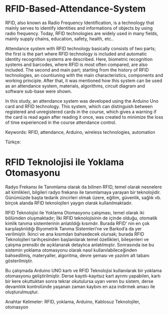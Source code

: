 # RFID-Based-Attendance-System

RFID, also known as Radio Frequency Identification, is a technology that mainly serves to 
identify identities and informations of objects by using radio frequency. Today, RFID 
technologies are widely used in many fields, mainly supply chains, education, safety, health, 
etc..

Attendance system with RFID technology basically consists of two parts; the first is the part 
where RFID technology is included and automatic identity recognition systems are described. 
Here, biometric recognition systems and barcodes, where RFID is most often compared, are 
also included. The second and main part; starting from the history of RFID technologies, an 
countiuning with the main characteristics, components and working principle. After that, it 
was mentioned how this system can be used as an attendance system, materials, algorithms, 
circuit diagram and software sub-base were shown.

In this study, an attendance system was developed using the Arduino Uno card and RFID 
technology. This system, which can distinguish between registered and unregistered cards in 
the course, which gives a warning if the card is read again after reading it once, was created to 
minimize the loss of time experienced in the course attendance control.

Keywords: RFID, attendance, Arduino, wireless technologies, automation


Türkçe:

# RFID Teknolojisi ile Yoklama Otomasyonu

Radyo Frekansı ile Tanımlama olarak da bilinen RFID, temel olarak nesnelere ait kimlikleri, 
bilgileri radyo frekansı ile tanımlamaya yarayan bir teknolojidir. Günümüzde başta tedarik 
zincirleri olmak üzere, eğitim, güvenlik, sağlık vb. birçok alanda RFID teknolojileri yaygın 
olarak kullanılmaktadır.

RFID Teknolojisi ile Yoklama Otomasyonu çalışması, temel olarak iki bölümden 
oluşmaktadır; İlki RFID teknolojisinin de içinde olduğu, otomatik kimlik tanıma sistemlerinin 
anlatıldığı kısımdır. Burada RFID’ nin en çok karşılaştırıldığı Biyometrik Tanıma 
Sistemleri’ne ve Barkod’a da yer verilmiştir. İkinci ve ana kısımdan bahsedecek olursak; 
burada RFID Teknolojileri tarihçesinden başlanılarak temel özellikleri, bileşenleri ve çalışma 
prensibi de açıklanarak detaylıca anlatılmıştır. Sonrasında ise bu sistemin yoklama 
otomasyonu olarak nasıl kullanılabileceğinden bahsedilmiş, materyaller, algoritma, devre 
şeması ve yazılım alt tabanı gösterilmiştir.

Bu çalışmada Arduino UNO kartı ve RFID Teknolojisi kullanılarak bir yoklama otomasyonu 
geliştirilmiştir. Derse kayıtlı-kayıtsız kart ayrımı yapabilen, kartı bir kere okuttuktan sonra 
tekrar okutulursa uyarı veren bu sistem, derse devamlılık kontrolünde yaşanan zaman kaybını 
en aza indirmek amacı ile oluşturulmuştur.

Anahtar Kelimeler: RFID, yoklama, Arduino, Kablosuz Teknolojiler, otomasyon

